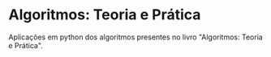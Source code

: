 # Algoritmos: Teoria e Prática

Aplicações em python dos algoritmos presentes no livro "Algoritmos: Teoria e Prática". 
